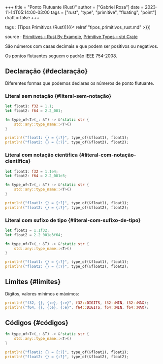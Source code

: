 +++
title = "Ponto Flutuante (Rust)"
author = ["Gabriel Rosa"]
date = 2023-11-14T05:14:00-03:00
tags = ["rust", "type", "primitive", "floating", "point"]
draft = false
+++

tags
: [Tipos Primitivos (Rust)]({{< relref "tipos_primitivos_rust.md" >}})

source
: [Primitives - Rust By Example](https://doc.rust-lang.org/rust-by-example/primitives.html), [Primitive Types - std Crate](https://doc.rust-lang.org/std/#primitives)

São números com casas decimais e que podem ser positivos ou negativos.

Os pontos flutuantes seguem o padrão IEEE 754-2008.


## Declaração {#declaração}

Diferentes formas que podemos declaras os números de ponto flutuante.


### Literal sem notação {#literal-sem-notação}

```rust
let float1: f32 = 1.1;
let float2: f64 = 2.2_001;

fn type_of<T>(_: &T) -> &'static str {
    std::any::type_name::<T>()
}

println!("float1: {} = {:?}", type_of(&float1), float1);
println!("float2: {} = {:?}", type_of(&float2), float2);
```


### Literal com notação científica {#literal-com-notação-científica}

```rust
let float1: f32 = 1.1e4;
let float2: f64 = 2.2_001e3;

fn type_of<T>(_: &T) -> &'static str {
    std::any::type_name::<T>()
}

println!("float1: {} = {:?}", type_of(&float1), float1);
println!("float2: {} = {:?}", type_of(&float2), float2);
```


### Literal com sufixo de tipo {#literal-com-sufixo-de-tipo}

```rust
let float1 = 1.1f32;
let float2 = 2.2_001e3f64;

fn type_of<T>(_: &T) -> &'static str {
    std::any::type_name::<T>()
}

println!("float1: {} = {:?}", type_of(&float1), float1);
println!("float2: {} = {:?}", type_of(&float2), float2);
```


## Limites {#limites}

Dígitos, valores mínimos e máximos:

```rust
println!("f32, {}, {:e}, {:e}", f32::DIGITS, f32::MIN, f32::MAX);
println!("f64, {}, {:e}, {:e}", f64::DIGITS, f64::MIN, f64::MAX);
```


## Códigos {#códigos}

<a id="code-snippet--show-results"></a>
```rust
fn type_of<T>(_: &T) -> &'static str {
    std::any::type_name::<T>()
}

println!("float1: {} = {:?}", type_of(&float1), float1);
println!("float2: {} = {:?}", type_of(&float2), float2);
```
